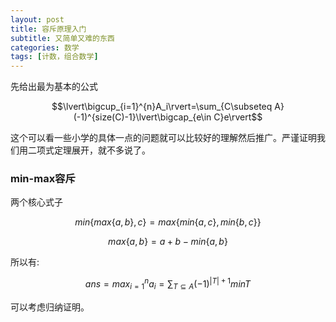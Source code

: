 ```yaml
---
layout: post
title: 容斥原理入门
subtitle: 又简单又难的东西
categories: 数学
tags: [计数，组合数学]
---
```


先给出最为基本的公式

$$\lvert\bigcup_{i=1}^{n}A_i\rvert=\sum_{C\subseteq A}(-1)^{size(C)-1}\lvert\bigcap_{e\in C}e\rvert$$

这个可以看一些小学的具体一点的问题就可以比较好的理解然后推广。严谨证明我们用二项式定理展开，就不多说了。

### min-max容斥

两个核心式子

$$min\{max\{a,b\},c\}=max\{min\{a,c\},min\{b,c\}\}$$

$$max\{a,b\}=a+b-min\{a,b\}$$

所以有:

$$ans=max_{i=1}^{n}a_i=\sum_{T\subseteq A}(-1)^{|T|+1}minT$$

可以考虑归纳证明。